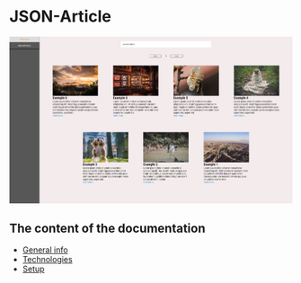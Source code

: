 # JSON-Article

![alt text](https://github.com/janStolc5/JSON-Article/blob/master/readme_img/repoarticlesimg_1.JPG?raw=true)

## The content of the documentation
* [General info](#general-info)
* [Technologies](#technologies)
* [Setup](#setup)
